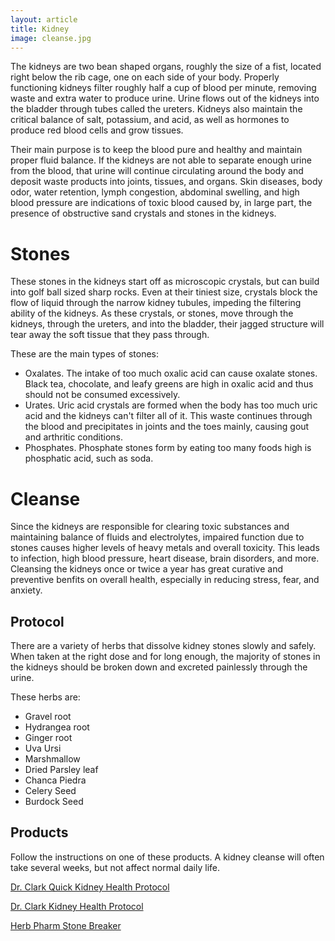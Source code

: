 ```yaml
---
layout: article
title: Kidney
image: cleanse.jpg
---
```


The kidneys are two bean shaped organs, roughly the size of a fist, located right below the rib cage, one on each side of your body. Properly functioning kidneys filter roughly half a cup of blood per minute, removing waste and extra water to produce urine. Urine flows out of the kidneys into the bladder through tubes called the ureters. Kidneys also maintain the critical balance of salt, potassium, and acid, as well as hormones to produce red blood cells and grow tissues.

Their main purpose is to keep the blood pure and healthy and maintain proper fluid balance. If the kidneys are not able to separate enough urine from the blood, that urine will continue circulating around the body and deposit waste products into joints, tissues, and organs. Skin diseases, body odor, water retention, lymph congestion, abdominal swelling, and high blood pressure are indications of toxic blood caused by, in large part, the presence of obstructive sand crystals and stones in the kidneys.

# Stones

These stones in the kidneys start off as microscopic crystals, but can build into golf ball sized sharp rocks. Even at their tiniest size, crystals block the flow of liquid through the narrow kidney tubules, impeding the filtering ability of the kidneys. As these crystals, or stones, move through the kidneys, through the ureters, and into the bladder, their jagged structure will tear away the soft tissue that they pass through.

These are the main types of stones:
- Oxalates. The intake of too much oxalic acid can cause oxalate stones. Black tea, chocolate, and leafy greens are high in oxalic acid and thus should not be consumed excessively.
- Urates. Uric acid crystals are formed when the body has too much uric acid and the kidneys can't filter all of it. This waste continues through the blood and precipitates in joints and the toes mainly, causing gout and arthritic conditions.
- Phosphates. Phosphate stones form by eating too many foods high is phosphatic acid, such as soda. 

# Cleanse

Since the kidneys are responsible for clearing toxic substances and maintaining balance of fluids and electrolytes, impaired function due to stones causes higher levels of heavy metals and overall toxicity. This leads to infection, high blood pressure, heart disease, brain disorders, and more. Cleansing the kidneys once or twice a year has great curative and preventive benfits on overall health, especially in reducing stress, fear, and anxiety.

## Protocol

There are a variety of herbs that dissolve kidney stones slowly and safely. When taken at the right dose and for long enough, the majority of stones in the kidneys should be broken down and excreted painlessly through the urine.

These herbs are:
- Gravel root
- Hydrangea root
- Ginger root
- Uva Ursi
- Marshmallow
- Dried Parsley leaf
- Chanca Piedra
- Celery Seed
- Burdock Seed

## Products
Follow the instructions on one of these products. A kidney cleanse will often take several weeks, but not affect normal daily life.

[Dr. Clark Quick Kidney Health Protocol](https://drclarkstore.com/collections/dr-hulda-clark-kidney-cleanse/products/quick-kidney-cleanse-520-mg-125-capsules?variant=39941220401323)

[Dr. Clark Kidney Health Protocol](https://drclarkstore.com/products/kidney-cleanse-by-dr-hulda-clark?variant=39941991497899)

[Herb Pharm Stone Breaker](https://www.herb-pharm.com/products/stone-breaker?variant=39854900674603)
